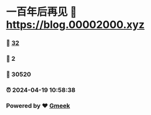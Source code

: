 # 一百年后再见 :link: https://blog.00002000.xyz 
### :page_facing_up: [32](https://blog.00002000.xyz/tag.html) 
### :speech_balloon: 2 
### :hibiscus: 30520 
### :alarm_clock: 2024-04-19 10:58:38 
### Powered by :heart: [Gmeek](https://github.com/Meekdai/Gmeek)
